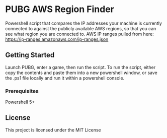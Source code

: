 # PUBG AWS Region Finder

Powershell script that compares the IP addresses your machine is currently connected to against the publicly available AWS regions, so that you can see what region you are connected to. AWS IP ranges pulled from here: 
https://ip-ranges.amazonaws.com/ip-ranges.json

## Getting Started

Launch PUBG, enter a game, then run the script.
To run the script, either copy the contents and paste them into a new powershell window, or save the .ps1 file locally and run it within a powershell console.

### Prerequisites

Powershell 5+

## License

This project is licensed under the MIT License
